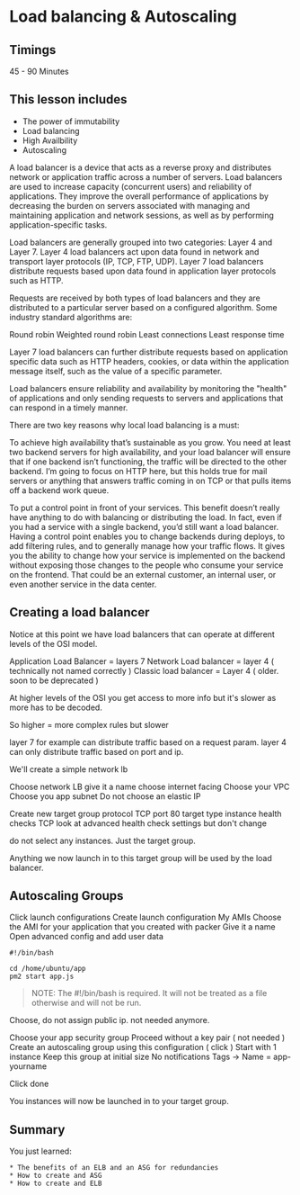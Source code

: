 # Load balancing & Autoscaling

## Timings

45 - 90 Minutes

## This lesson includes

* The power of immutability
* Load balancing
* High Availbility
* Autoscaling

A load balancer is a device that acts as a reverse proxy and distributes network or application traffic across a number of servers. Load balancers are used to increase capacity (concurrent users) and reliability of applications. They improve the overall performance of applications by decreasing the burden on servers associated with managing and maintaining application and network sessions, as well as by performing application-specific tasks.

Load balancers are generally grouped into two categories: Layer 4 and Layer 7. Layer 4 load balancers act upon data found in network and transport layer protocols (IP, TCP, FTP, UDP). Layer 7 load balancers distribute requests based upon data found in application layer protocols such as HTTP.

Requests are received by both types of load balancers and they are distributed to a particular server based on a configured algorithm. Some industry standard algorithms are:

Round robin
Weighted round robin
Least connections
Least response time

Layer 7 load balancers can further distribute requests based on application specific data such as HTTP headers, cookies, or data within the application message itself, such as the value of a specific parameter.

Load balancers ensure reliability and availability by monitoring the "health" of applications and only sending requests to servers and applications that can respond in a timely manner.

There are two key reasons why local load balancing is a must:

To achieve high availability that’s sustainable as you grow. You need at least two backend servers for high availability, and your load balancer will ensure that if one backend isn’t functioning, the traffic will be directed to the other backend. I’m going to focus on HTTP here, but this holds true for mail servers or anything that answers traffic coming in on TCP or that pulls items off a backend work queue.

To put a control point in front of your services. This benefit doesn’t really have anything to do with balancing or distributing the load. In fact, even if you had a service with a single backend, you’d still want a load balancer. Having a control point enables you to change backends during deploys, to add filtering rules, and to generally manage how your traffic flows. It gives you the ability to change how your service is implemented on the backend without exposing those changes to the people who consume your service on the frontend. That could be an external customer, an internal user, or even another service in the data center.


## Creating a load balancer

Notice at this point we have load balancers that can operate at different levels of the OSI model.

Application Load Balancer = layers 7
Network Load balancer = layer 4 ( technically not named correctly )
Classic load balancer = Layer 4 ( older. soon to be deprecated )

At higher levels of the OSI you get access to more info but it's slower as more has to be decoded.

So higher = more complex rules but slower

layer 7 for example can distribute traffic based on a request param.
layer 4 can only distribute traffic based on port and ip.

We'll create a simple network lb

Choose network LB
give it a name
choose internet facing
Choose your VPC
Choose you app subnet
Do not choose an elastic IP

Create new target group
protocol TCP
port 80
target type instance
health checks TCP
look at advanced health check settings but don't change

do not select any instances. Just the target group.

Anything we now launch in to this target group will be used by the load balancer.

## Autoscaling Groups

Click launch configurations
Create launch configuration
My AMIs
Choose the AMI for your application that you created with packer
Give it a name
Open advanced config and add user data

```
#!/bin/bash

cd /home/ubuntu/app
pm2 start app.js
```
> NOTE: The #!/bin/bash is required. It will not be treated as a file otherwise and will not be run.

Choose, do not assign public ip. not needed anymore.

Choose your app security group
Proceed without a key pair ( not needed )
Create an autoscaling group using this configuration ( click )
Start with 1 instance
Keep this group at initial size
No notifications
Tags -> Name = app-yourname

Click done

You instances will now be launched in to your target group.

## Summary

You just learned:

	* The benefits of an ELB and an ASG for redundancies
	* How to create and ASG
	* How to create and ELB

	